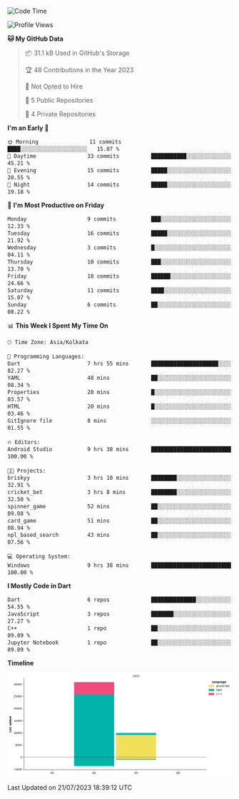 <!--START_SECTION:waka-->
![Code Time](http://img.shields.io/badge/Code%20Time-118%20hrs%2013%20mins-blue)

![Profile Views](http://img.shields.io/badge/Profile%20Views-0-blue)

**🐱 My GitHub Data** 

> 📦 31.1 kB Used in GitHub's Storage 
 > 
> 🏆 48 Contributions in the Year 2023
 > 
> 🚫 Not Opted to Hire
 > 
> 📜 5 Public Repositories 
 > 
> 🔑 4 Private Repositories 
 > 
**I'm an Early 🐤** 

```text
🌞 Morning                11 commits          ████░░░░░░░░░░░░░░░░░░░░░   15.07 % 
🌆 Daytime                33 commits          ███████████░░░░░░░░░░░░░░   45.21 % 
🌃 Evening                15 commits          █████░░░░░░░░░░░░░░░░░░░░   20.55 % 
🌙 Night                  14 commits          █████░░░░░░░░░░░░░░░░░░░░   19.18 % 
```
📅 **I'm Most Productive on Friday** 

```text
Monday                   9 commits           ███░░░░░░░░░░░░░░░░░░░░░░   12.33 % 
Tuesday                  16 commits          █████░░░░░░░░░░░░░░░░░░░░   21.92 % 
Wednesday                3 commits           █░░░░░░░░░░░░░░░░░░░░░░░░   04.11 % 
Thursday                 10 commits          ███░░░░░░░░░░░░░░░░░░░░░░   13.70 % 
Friday                   18 commits          ██████░░░░░░░░░░░░░░░░░░░   24.66 % 
Saturday                 11 commits          ████░░░░░░░░░░░░░░░░░░░░░   15.07 % 
Sunday                   6 commits           ██░░░░░░░░░░░░░░░░░░░░░░░   08.22 % 
```


📊 **This Week I Spent My Time On** 

```text
🕑︎ Time Zone: Asia/Kolkata

💬 Programming Languages: 
Dart                     7 hrs 55 mins       █████████████████████░░░░   82.27 % 
YAML                     48 mins             ██░░░░░░░░░░░░░░░░░░░░░░░   08.34 % 
Properties               20 mins             █░░░░░░░░░░░░░░░░░░░░░░░░   03.57 % 
HTML                     20 mins             █░░░░░░░░░░░░░░░░░░░░░░░░   03.46 % 
GitIgnore file           8 mins              ░░░░░░░░░░░░░░░░░░░░░░░░░   01.55 % 

🔥 Editors: 
Android Studio           9 hrs 38 mins       █████████████████████████   100.00 % 

🐱‍💻 Projects: 
briskyy                  3 hrs 10 mins       ████████░░░░░░░░░░░░░░░░░   32.91 % 
cricket_bet              3 hrs 8 mins        ████████░░░░░░░░░░░░░░░░░   32.50 % 
spinner_game             52 mins             ██░░░░░░░░░░░░░░░░░░░░░░░   09.08 % 
card_game                51 mins             ██░░░░░░░░░░░░░░░░░░░░░░░   08.94 % 
npl_based_search         43 mins             ██░░░░░░░░░░░░░░░░░░░░░░░   07.56 % 

💻 Operating System: 
Windows                  9 hrs 38 mins       █████████████████████████   100.00 % 
```

**I Mostly Code in Dart** 

```text
Dart                     6 repos             ██████████████░░░░░░░░░░░   54.55 % 
JavaScript               3 repos             ███████░░░░░░░░░░░░░░░░░░   27.27 % 
C++                      1 repo              ██░░░░░░░░░░░░░░░░░░░░░░░   09.09 % 
Jupyter Notebook         1 repo              ██░░░░░░░░░░░░░░░░░░░░░░░   09.09 % 
```



**Timeline**

![Lines of Code chart](https://raw.githubusercontent.com/sairam030/sairam030/main/assets/bar_graph.png)


 Last Updated on 21/07/2023 18:39:12 UTC
<!--END_SECTION:waka-->
